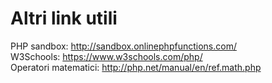 # Altri link utili
PHP sandbox: http://sandbox.onlinephpfunctions.com/  
W3Schools: https://www.w3schools.com/php/  
Operatori matematici: http://php.net/manual/en/ref.math.php
